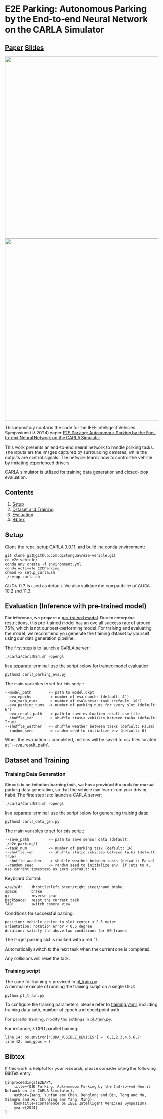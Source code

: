 # E2E Parking: Autonomous Parking by the End-to-end Neural Network on the CARLA Simulator

## [Paper](resource/E2E_APA_IV24_final.pdf)  [Slides](resource/E2E_APA_IV24_Slides_final.pdf)

<img src="resource/front_video_final.gif" width="600">
<img src="resource/detail_video_2_final.gif" width="600">

This repository contains the code for the IEEE Intelligent Vehicles Symposium (IV 2024) paper 
[E2E Parking: Autonomous Parking by the End-to-end Neural Network on the CARLA Simulator](resource/E2E_APA_IV24_final.pdf).

This work presents an end-to-end neural network
to handle parking tasks. The inputs are the images captured by
surrounding cameras, while the outputs are control signals. 
The network learns
how to control the vehicle by imitating experienced drivers.

CARLA simulator is utilized for training data generation and closed-loop evaluation.

## Contents

1. [Setup](#setup)
2. [Dataset and Training](#dataset-and-training)
3. [Evaluation](#evaluation)
4. [Bibtex](#bibtex)


## Setup

Clone the repo, setup CARLA 0.9.11, and build the conda environment:

```Shell
git clone git@github.com:qintonguav/e2e-vehicle.git
cd e2e-vehicle/
conda env create -f environment.yml
conda activate E2EParking
chmod +x setup_carla.sh
./setup_carla.sh
```
CUDA 11.7 is used as default. We also validate the compatibility of CUDA 10.2 and 11.3.

## Evaluation (Inference with pre-trained model)
For inference, we prepare a [pre-trained model](https://drive.google.com/file/d/1XOlzBAb9W91R6WOB-srgdY8AZH3fXlML/view?usp=sharing). Due to enterprise restrictions, this pre-trained model has an overall success rate of around 75%, which is not our best-performing model. For training and evaluating the model, we recommend you generate the training dataset by yourself using our data generation pipeline.


The first step is to launch a CARLA server:

```Shell
./carla/CarlaUE4.sh -opengl
```

In a separate terminal, use the script below for trained model evaluation:
```Shell
python3 carla_parking_eva.py
```

The main variables to set for this script:
```
--model_path        -> path to model.ckpt
--eva_epochs        -> number of eva epochs (default: 4')
--eva_task_nums     -> number of evaluation task (default: 16')
--eva_parking_nums  -> number of parking nums for every slot (default: 6')
--eva_result_path   -> path to save evaluation result csv file
--shuffle_veh       -> shuffle static vehicles between tasks (default: True)
--shuffle_weather   -> shuffle weather between tasks (default: False)
--random_seed       -> random seed to initialize env (default: 0)
```
When the evaluation is completed, metrics will be saved to csv files located at '--eva_result_path'.

## Dataset and Training

### Training Data Generation
Since it is an imitation learning task, we have provided the tools for manual parking data generation, so that the vehicle can learn from your driving habit. 
The first step is to launch a CARLA server:

```Shell
./carla/CarlaUE4.sh -opengl
```

In a separate terminal, use the script below for generating training data:
```Shell
python3 carla_data_gen.py
```

The main variables to set for this script:
```
--save_path         -> path to save sensor data (default: ./e2e_parking/)
--task_num          -> number of parking task (default: 16)
--shuffle_veh       -> shuffle static vehicles between tasks (default: True)
--shuffle_weather   -> shuffle weather between tasks (default: False)
--random_seed       -> random seed to initialize env; if sets to 0, use current timestamp as seed (default: 0)
```

Keyboard Control:
```
w/a/s/d:    throttle/left_steer/right_steer/hand_brake
space:      brake
q:          reverse gear
BackSpace:  reset the current task
TAB:        switch camera view
```

Conditions for successful parking:
```
position: vehicle center to slot center < 0.5 meter
orientation: rotation error < 0.5 degree
duration: satisfy the above two conditions for 60 frames
```
The target parking slot is marked with a red 'T'. 

Automatically switch to the next task when the current one is completed.

Any collisions will reset the task.

### Training script

The code for training is provided in [pl_train.py](./pl_train.py) \
A minimal example of running the training script on a single GPU:
```Shell
python pl_train.py 
```
To configure the training parameters, please refer to [training.yaml](./config/training.yaml), including training data path, number of epoch and checkpoint path.

For parallel training, modify the settings in [pl_train.py](./pl_train.py).

For instance, 8 GPU parallel training:
```
line 14: os.environ['CUDA_VISIBLE_DEVICES'] = '0,1,2,3,4,5,6,7'
line 42: num_gpus = 8
```



## Bibtex
If this work is helpful for your research, please consider citing the following BibTeX entry.

```
@inproceedings{E2EAPA,
	title={E2E Parking: Autonomous Parking by the End-to-end Neural Network on the CARLA Simulator},
	author={Yang, Yunfan and Chen, Denglong and Qin, Tong and Mu, Xiangru and Xu, Chunjing and Yang, Ming},
	booktitle={Conference on IEEE Intelligent Vehicles Symposium},
	year={2024}
}
```
